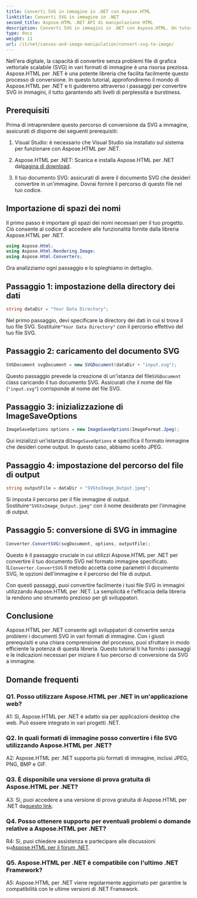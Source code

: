 ```yaml
---
title: Converti SVG in immagine in .NET con Aspose.HTML
linktitle: Converti SVG in immagine in .NET
second_title: Aspose.HTML .NET API di manipolazione HTML
description: Converti SVG in immagini in .NET con Aspose.HTML. Un tutorial completo per gli sviluppatori. Trasforma facilmente i documenti SVG nei formati JPEG, PNG, BMP e GIF.
type: docs
weight: 11
url: /it/net/canvas-and-image-manipulation/convert-svg-to-image/
---
```


Nell'era digitale, la capacità di convertire senza problemi file di grafica vettoriale scalabile (SVG) in vari formati di immagine è una risorsa preziosa. Aspose.HTML per .NET è una potente libreria che facilita facilmente questo processo di conversione. In questo tutorial, approfondiremo il mondo di Aspose.HTML per .NET e ti guideremo attraverso i passaggi per convertire SVG in immagini, il tutto garantendo alti livelli di perplessità e burstiness.

## Prerequisiti

Prima di intraprendere questo percorso di conversione da SVG a immagine, assicurati di disporre dei seguenti prerequisiti:

1. Visual Studio: è necessario che Visual Studio sia installato sul sistema per funzionare con Aspose.HTML per .NET.

2.  Aspose.HTML per .NET: Scarica e installa Aspose.HTML per .NET dal[pagina di download](https://releases.aspose.com/html/net/).

3. Il tuo documento SVG: assicurati di avere il documento SVG che desideri convertire in un'immagine. Dovrai fornire il percorso di questo file nel tuo codice.

## Importazione di spazi dei nomi


Il primo passo è importare gli spazi dei nomi necessari per il tuo progetto. Ciò consente al codice di accedere alle funzionalità fornite dalla libreria Aspose.HTML per .NET.

```csharp
using Aspose.Html;
using Aspose.Html.Rendering.Image;
using Aspose.Html.Converters;
```

Ora analizziamo ogni passaggio e lo spieghiamo in dettaglio.

## Passaggio 1: impostazione della directory dei dati

```csharp
string dataDir = "Your Data Directory";
```

 Nel primo passaggio, devi specificare la directory dei dati in cui si trova il tuo file SVG. Sostituire`"Your Data Directory"` con il percorso effettivo del tuo file SVG.

## Passaggio 2: caricamento del documento SVG

```csharp
SVGDocument svgDocument = new SVGDocument(dataDir + "input.svg");
```

 Questo passaggio prevede la creazione di un'istanza del file`SVGDocument` class caricando il tuo documento SVG. Assicurati che il nome del file (`"input.svg"`) corrisponde al nome del file SVG.

## Passaggio 3: inizializzazione di ImageSaveOptions

```csharp
ImageSaveOptions options = new ImageSaveOptions(ImageFormat.Jpeg);
```

 Qui inizializzi un'istanza di`ImageSaveOptions` e specifica il formato immagine che desideri come output. In questo caso, abbiamo scelto JPEG.

## Passaggio 4: impostazione del percorso del file di output

```csharp
string outputFile = dataDir + "SVGtoImage_Output.jpeg";
```

Si imposta il percorso per il file immagine di output. Sostituire`"SVGtoImage_Output.jpeg"` con il nome desiderato per l'immagine di output.

## Passaggio 5: conversione di SVG in immagine

```csharp
Converter.ConvertSVG(svgDocument, options, outputFile);
```

 Questo è il passaggio cruciale in cui utilizzi Aspose.HTML per .NET per convertire il tuo documento SVG nel formato immagine specificato. IL`Converter.ConvertSVG` Il metodo accetta come parametri il documento SVG, le opzioni dell'immagine e il percorso del file di output.

Con questi passaggi, puoi convertire facilmente i tuoi file SVG in immagini utilizzando Aspose.HTML per .NET. La semplicità e l'efficacia della libreria la rendono uno strumento prezioso per gli sviluppatori.

## Conclusione

Aspose.HTML per .NET consente agli sviluppatori di convertire senza problemi i documenti SVG in vari formati di immagine. Con i giusti prerequisiti e una chiara comprensione del processo, puoi sfruttare in modo efficiente la potenza di questa libreria. Questo tutorial ti ha fornito i passaggi e le indicazioni necessari per iniziare il tuo percorso di conversione da SVG a immagine.

## Domande frequenti

### Q1. Posso utilizzare Aspose.HTML per .NET in un'applicazione web?

A1: Sì, Aspose.HTML per .NET è adatto sia per applicazioni desktop che web. Può essere integrato in vari progetti .NET.

### Q2. In quali formati di immagine posso convertire i file SVG utilizzando Aspose.HTML per .NET?

A2: Aspose.HTML per .NET supporta più formati di immagine, inclusi JPEG, PNG, BMP e GIF.

### Q3. È disponibile una versione di prova gratuita di Aspose.HTML per .NET?

 A3: Sì, puoi accedere a una versione di prova gratuita di Aspose.HTML per .NET da[questo link](https://releases.aspose.com/).

### Q4. Posso ottenere supporto per eventuali problemi o domande relative a Aspose.HTML per .NET?

 R4: Sì, puoi chiedere assistenza e partecipare alle discussioni su[Aspose.HTML per il forum .NET](https://forum.aspose.com/).

### Q5. Aspose.HTML per .NET è compatibile con l'ultimo .NET Framework?

A5: Aspose.HTML per .NET viene regolarmente aggiornato per garantire la compatibilità con le ultime versioni di .NET Framework.